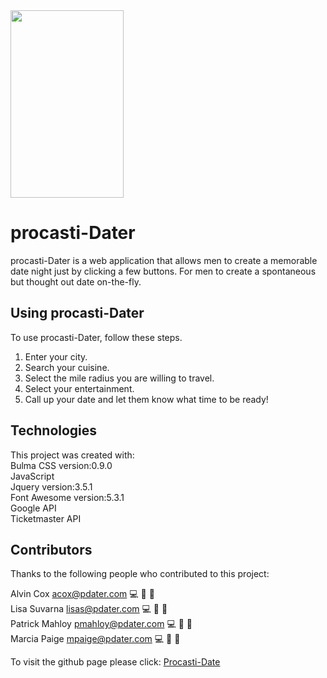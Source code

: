 <img src="https://user-images.githubusercontent.com/44810915/87237300-9dfe9380-c3c2-11ea-8502-3184a75ea945.png" height="300" width="60%">



# procasti-Dater 
procasti-Dater is a web application that allows men to create a memorable date night just by clicking a few buttons. For men to create a spontaneous but thought out date on-the-fly.

## Using procasti-Dater 

To use procasti-Dater, follow these steps.
1. Enter your city.
2. Search your cuisine. 
3. Select the mile radius you are willing to travel.
4. Select your entertainment.
5. Call up your date and let them know what time to be ready! 


## Technologies

This project was created with:
<br>
Bulma CSS version:0.9.0
<br>
JavaScript 
<br>
Jquery version:3.5.1
<br>
Font Awesome version:5.3.1
<br>
Google API
<br>
Ticketmaster API

## Contributors

Thanks to the following people who contributed to this project:

Alvin Cox acox@pdater.com 💻 🔣 🤔 
<br>
Lisa Suvarna lisas@pdater.com 💻 🔣 🤔 
<br>
Patrick Mahloy pmahloy@pdater.com 💻 🎨 🤔 
<br>
Marcia Paige mpaige@pdater.com 💻 🎨 🤔 


To visit the github page please click: <a href="https://purilisa.github.io/Dinner-And-A-Movie/">Procasti-Date</a>






